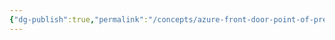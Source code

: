 ```yaml
---
{"dg-publish":true,"permalink":"/concepts/azure-front-door-point-of-presence-locations/","tags":["concept/SRE/cloud/azure"]}
---
```


